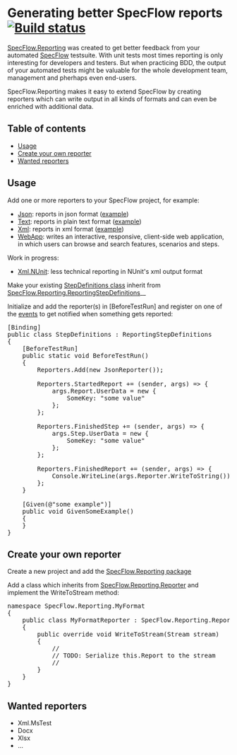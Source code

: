 # Generating better SpecFlow reports [![Build status](https://ci.appveyor.com/api/projects/status/yjeo6b1lonrp7jj0)](https://ci.appveyor.com/project/TimSchlechter/specflow-reporting-196)

[SpecFlow.Reporting](https://www.nuget.org/packages/SpecFlow.Reporting) was created to get better feedback from your automated [SpecFlow](http://www.specflow.org/) testsuite. With unit tests most times reporting is only interesting for developers and testers. But when practicing BDD, the output of your automated tests might be valuable for the whole development team, management and pherhaps even end-users.

SpecFlow.Reporting makes it easy to extend SpecFlow by creating reporters which can write output in all kinds of formats and can even be enriched with additional data.

## Table of contents
  -  [Usage](#usage)
  -  [Create your own reporter](#create-your-own-reporter)
  -  [Wanted reporters](#wanted-reporters)

## Usage

Add one or more reporters to your SpecFlow project, for example:
  -  [Json](https://www.nuget.org/packages/SpecFlow.Reporting.Json/): reports in json format ([example](https://github.com/TimSchlechter/SpecFlow.Reporting/blob/master/ApprovalTestSuite/approvals/SpecFlow.Reporting.Json.JsonReporter/approval.txt))
  -  [Text](https://www.nuget.org/packages/SpecFlow.Reporting.Text/): reports in plain text format ([example](https://github.com/TimSchlechter/SpecFlow.Reporting/blob/master/ApprovalTestSuite/approvals/SpecFlow.Reporting.Text.PlainTextReporter/approval.txt))
  -  [Xml](https://www.nuget.org/packages/SpecFlow.Reporting.Xml/): reports in xml format ([example](https://github.com/TimSchlechter/SpecFlow.Reporting/blob/master/ApprovalTestSuite/approvals/SpecFlow.Reporting.Xml.XmlReporter/approval.txt))
  -  [WebApp](https://www.nuget.org/packages/SpecFlow.Reporting.WebApp/): writes an interactive, responsive, client-side web application, in which users can browse and search features, scenarios and steps.

Work in progress:
  -  [Xml.NUnit](https://www.nuget.org/packages/SpecFlow.Reporting.Xml.NUnit/): less technical reporting in NUnit's xml output format
   
Make your existing [StepDefinitions class](https://github.com/techtalk/SpecFlow/wiki/Step-Definitions) inherit from [SpecFlow.Reporting.ReportingStepDefinitions](https://github.com/TimSchlechter/SpecFlow.Reporting/blob/master/SpecFlow.Reporting/ReportingStepDefinitions.cs)__

Initialize and add the reporter(s) in [BeforeTestRun] and register on one of the [events](https://github.com/TimSchlechter/SpecFlow.Reporting/blob/master/SpecFlow.Reporting/Reporters.Events.cs) to get notified when something gets reported:

<pre>
[Binding]
public class StepDefinitions : ReportingStepDefinitions
{
	[BeforeTestRun]
	public static void BeforeTestRun()
	{
		Reporters.Add(new JsonReporter());

		Reporters.StartedReport += (sender, args) => {
			args.Report.UserData = new {
				SomeKey: "some value"
			};
		};

		Reporters.FinishedStep += (sender, args) => {
			args.Step.UserData = new {
				SomeKey: "some value"
			};
		};

		Reporters.FinishedReport += (sender, args) => {
			Console.WriteLine(args.Reporter.WriteToString());
		};
	}

	[Given(@"some example")]
	public void GivenSomeExample()
	{
	}
}	
</pre>

## Create your own reporter

Create a new project and add the [SpecFlow.Reporting package](https://www.nuget.org/packages/SpecFlow.Reporting)

Add a class which inherits from [SpecFlow.Reporting.Reporter](https://github.com/TimSchlechter/SpecFlow.Reporting/blob/master/SpecFlow.Reporting/Reporter.cs) and implement the WriteToStream method:

<pre>
namespace SpecFlow.Reporting.MyFormat
{
	public class MyFormatReporter : SpecFlow.Reporting.Reporter
	{
		public override void WriteToStream(Stream stream)
		{
			//
			// TODO: Serialize this.Report to the stream
			//
		}
	}
}
</pre>

## Wanted reporters
  -  Xml.MsTest
  -  Docx
  -  Xlsx
  -  ...